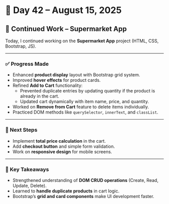 # 📅 Day 42 – August 15, 2025

## 🔄 Continued Work – Supermarket App

Today, I continued working on the **Supermarket App** project (HTML, CSS, Bootstrap, JS).

---

### ✅ Progress Made
- Enhanced **product display** layout with Bootstrap grid system.  
- Improved **hover effects** for product cards.  
- Refined **Add to Cart** functionality:
  - Prevented duplicate entries by updating quantity if the product is already in the cart.
  - Updated cart dynamically with item name, price, and quantity.
- Worked on **Remove from Cart** feature to delete items individually.  
- Practiced DOM methods like `querySelector`, `innerText`, and `classList`.

---

### 📌 Next Steps
- Implement **total price calculation** in the cart.  
- Add **checkout button** and simple form validation.  
- Work on **responsive design** for mobile screens.  

---

### 🧠 Key Takeaways
- Strengthened understanding of **DOM CRUD operations** (Create, Read, Update, Delete).  
- Learned to **handle duplicate products** in cart logic.  
- Bootstrap’s **grid and card components** make UI development faster.  
